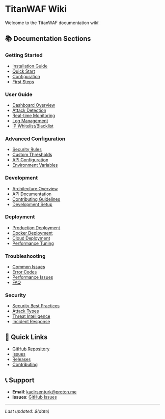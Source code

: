# TitanWAF Wiki

Welcome to the TitanWAF documentation wiki!

## 📚 Documentation Sections

### Getting Started
- [Installation Guide](Installation-Guide)
- [Quick Start](Quick-Start)
- [Configuration](Configuration)
- [First Steps](First-Steps)

### User Guide
- [Dashboard Overview](Dashboard-Overview)
- [Attack Detection](Attack-Detection)
- [Real-time Monitoring](Real-time-Monitoring)
- [Log Management](Log-Management)
- [IP Whitelist/Blacklist](IP-Management)

### Advanced Configuration
- [Security Rules](Security-Rules)
- [Custom Thresholds](Custom-Thresholds)
- [API Configuration](API-Configuration)
- [Environment Variables](Environment-Variables)

### Development
- [Architecture Overview](Architecture)
- [API Documentation](API-Documentation)
- [Contributing Guidelines](Contributing)
- [Development Setup](Development-Setup)

### Deployment
- [Production Deployment](Production-Deployment)
- [Docker Deployment](Docker-Deployment)
- [Cloud Deployment](Cloud-Deployment)
- [Performance Tuning](Performance-Tuning)

### Troubleshooting
- [Common Issues](Common-Issues)
- [Error Codes](Error-Codes)
- [Performance Issues](Performance-Issues)
- [FAQ](FAQ)

### Security
- [Security Best Practices](Security-Best-Practices)
- [Attack Types](Attack-Types)
- [Threat Intelligence](Threat-Intelligence)
- [Incident Response](Incident-Response)

## 🔗 Quick Links
- [GitHub Repository](https://github.com/kadirsenturk/TitanWAF)
- [Issues](https://github.com/kadirsenturk/TitanWAF/issues)
- [Releases](https://github.com/kadirsenturk/TitanWAF/releases)
- [Contributing](https://github.com/kadirsenturk/TitanWAF/blob/main/CONTRIBUTING.md)

## 📞 Support
- **Email**: kadirsenturk@proton.me
- **Issues**: [GitHub Issues](https://github.com/kadirsenturk/TitanWAF/issues)

---
*Last updated: $(date)* 